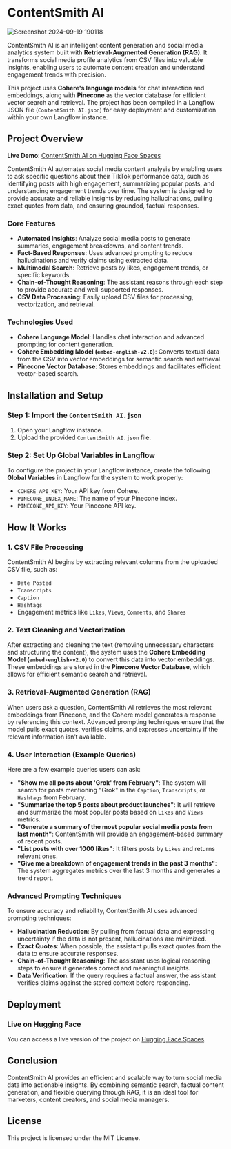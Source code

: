 # ContentSmith AI

![Screenshot 2024-09-19 190118](https://github.com/user-attachments/assets/1d9aaa89-333e-4b1a-96b3-c0bee7d8e2ea)


ContentSmith AI is an intelligent content generation and social media analytics system built with **Retrieval-Augmented Generation (RAG)**. It transforms social media profile analytics from CSV files into valuable insights, enabling users to automate content creation and understand engagement trends with precision.

This project uses **Cohere's language models** for chat interaction and embeddings, along with **Pinecone** as the vector database for efficient vector search and retrieval. The project has been compiled in a Langflow JSON file (`ContentSmith AI.json`) for easy deployment and customization within your own Langflow instance.

## Project Overview

**Live Demo**: [ContentSmith AI on Hugging Face Spaces](https://huggingface.co/spaces/DonGuillotine/LangflowProj)

ContentSmith AI automates social media content analysis by enabling users to ask specific questions about their TikTok performance data, such as identifying posts with high engagement, summarizing popular posts, and understanding engagement trends over time. The system is designed to provide accurate and reliable insights by reducing hallucinations, pulling exact quotes from data, and ensuring grounded, factual responses.

### Core Features

- **Automated Insights**: Analyze social media posts to generate summaries, engagement breakdowns, and content trends.
- **Fact-Based Responses**: Uses advanced prompting to reduce hallucinations and verify claims using extracted data.
- **Multimodal Search**: Retrieve posts by likes, engagement trends, or specific keywords.
- **Chain-of-Thought Reasoning**: The assistant reasons through each step to provide accurate and well-supported responses.
- **CSV Data Processing**: Easily upload CSV files for processing, vectorization, and retrieval.

### Technologies Used

- **Cohere Language Model**: Handles chat interaction and advanced prompting for content generation.
- **Cohere Embedding Model (`embed-english-v2.0`)**: Converts textual data from the CSV into vector embeddings for semantic search and retrieval.
- **Pinecone Vector Database**: Stores embeddings and facilitates efficient vector-based search.

## Installation and Setup

### Step 1: Import the `ContentSmith AI.json`

1. Open your Langflow instance.
2. Upload the provided `ContentSmith AI.json` file.

### Step 2: Set Up Global Variables in Langflow

To configure the project in your Langflow instance, create the following **Global Variables** in Langflow for the system to work properly:

- `COHERE_API_KEY`: Your API key from Cohere.
- `PINECONE_INDEX_NAME`: The name of your Pinecone index.
- `PINECONE_API_KEY`: Your Pinecone API key.

## How It Works

### 1. **CSV File Processing**
ContentSmith AI begins by extracting relevant columns from the uploaded CSV file, such as:
- `Date Posted`
- `Transcripts`
- `Caption`
- `Hashtags`
- Engagement metrics like `Likes`, `Views`, `Comments`, and `Shares`

### 2. **Text Cleaning and Vectorization**
After extracting and cleaning the text (removing unnecessary characters and structuring the content), the system uses the **Cohere Embedding Model (`embed-english-v2.0`)** to convert this data into vector embeddings. These embeddings are stored in the **Pinecone Vector Database**, which allows for efficient semantic search and retrieval.

### 3. **Retrieval-Augmented Generation (RAG)**
When users ask a question, ContentSmith AI retrieves the most relevant embeddings from Pinecone, and the Cohere model generates a response by referencing this context. Advanced prompting techniques ensure that the model pulls exact quotes, verifies claims, and expresses uncertainty if the relevant information isn’t available.

### 4. **User Interaction (Example Queries)**
Here are a few example queries users can ask:
- **"Show me all posts about 'Grok' from February"**: The system will search for posts mentioning "Grok" in the `Caption`, `Transcripts`, or `Hashtags` from February.
- **"Summarize the top 5 posts about product launches"**: It will retrieve and summarize the most popular posts based on `Likes` and `Views` metrics.
- **"Generate a summary of the most popular social media posts from last month"**: ContentSmith will provide an engagement-based summary of recent posts.
- **"List posts with over 1000 likes"**: It filters posts by `Likes` and returns relevant ones.
- **"Give me a breakdown of engagement trends in the past 3 months"**: The system aggregates metrics over the last 3 months and generates a trend report.

### Advanced Prompting Techniques

To ensure accuracy and reliability, ContentSmith AI uses advanced prompting techniques:
- **Hallucination Reduction**: By pulling from factual data and expressing uncertainty if the data is not present, hallucinations are minimized.
- **Exact Quotes**: When possible, the assistant pulls exact quotes from the data to ensure accurate responses.
- **Chain-of-Thought Reasoning**: The assistant uses logical reasoning steps to ensure it generates correct and meaningful insights.
- **Data Verification**: If the query requires a factual answer, the assistant verifies claims against the stored context before responding.

## Deployment

### Live on Hugging Face
You can access a live version of the project on [Hugging Face Spaces](https://huggingface.co/spaces/DonGuillotine/LangflowProj).

## Conclusion

ContentSmith AI provides an efficient and scalable way to turn social media data into actionable insights. By combining semantic search, factual content generation, and flexible querying through RAG, it is an ideal tool for marketers, content creators, and social media managers.

## License

This project is licensed under the MIT License.

